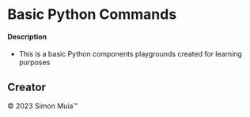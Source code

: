 # Basic Python Commands

#### Description
* This is a basic Python components playgrounds created for learning purposes

## Creator

&copy; 2023 Simon Muia&trade;